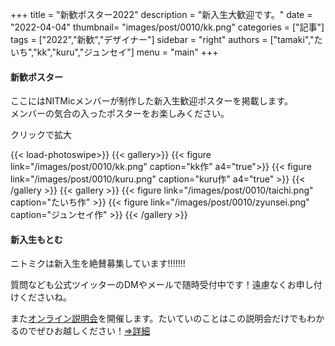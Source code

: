 +++
title = "新歓ポスター2022"
description = "新入生大歓迎です。"
date = "2022-04-04"
thumbnail= "images/post/0010/kk.png"
categories = ["記事"]
tags = ["2022","新歓","デザイナー"]
sidebar = "right"
authors = ["tamaki","たいち","kk","kuru","ジュンセイ"]
menu = "main"
+++

#### 新歓ポスター
ここにはNITMicメンバーが制作した新入生歓迎ポスターを掲載します。  
メンバーの気合の入ったポスターをお楽しみください。

クリックで拡大


{{< load-photoswipe>}}
{{< gallery>}}
    {{< figure link="/images/post/0010/kk.png" caption="kk作" a4="true">}}
    {{< figure link="/images/post/0010/kuru.png" caption="kuru作" a4="true" >}}
{{< /gallery >}}
{{< gallery >}}
    {{< figure link="/images/post/0010/taichi.png" caption="たいち作" >}}
    {{< figure link="/images/post/0010/zyunsei.png" caption="ジュンセイ作" >}}
{{< /gallery >}}

#### 新入生もとむ

ニトミクは新入生を絶賛募集しています!!!!!!!

質問なども公式ツイッターのDMやメールで随時受付中です！遠慮なくお申し付けくださいね。

また[オンライン説明会](https://twitter.com/nitmic_twi/status/1507338803874127876)を開催します。たいていのことはこの説明会だけでもわかるのでぜひお越しください！[⇒詳細](https://twitter.com/nitmic_twi/status/1507338803874127876)
